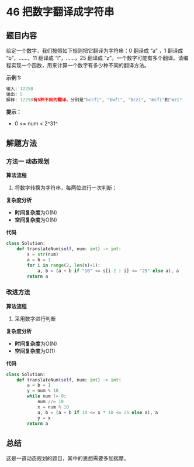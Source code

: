 # 46 把数字翻译成字符串

## 题目内容

给定一个数字，我们按照如下规则把它翻译为字符串：0 翻译成 “a” ，1 翻译成 “b”，……，11 翻译成 “l”，……，25 翻译成 “z”。一个数字可能有多个翻译。请编程实现一个函数，用来计算一个数字有多少种不同的翻译方法。

**示例 1:**

```python
输入: 12258
输出: 5
解释: 12258有5种不同的翻译，分别是"bccfi", "bwfi", "bczi", "mcfi"和"mzi"
```

**提示：**

* 0 <= num < 2^31^ 

## 解题方法

### 方法一 动态规划

**算法流程**

1. 将数字转换为字符串，每两位进行一次判断；

**复杂度分析**

* **时间复杂度**为O(N)
* **空间复杂度**为O(N)

**代码**

```python
class Solution:
    def translateNum(self, num: int) -> int:
        s = str(num)
        a = b = 1
        for i in range(2, len(s)+1):
            a, b = (a + b if "10" <= s[i-2 : i] <= "25" else a), a
        return a
```

### 改进方法

**算法流程**

1. 采用数字进行判断

**复杂度分析**

* **时间复杂度**为O(N)
* **空间复杂度**为O(1)

**代码**

```python
class Solution:
    def translateNum(self, num: int) -> int:
        a = b = 1
        y = num % 10
        while num != 0:
            num //= 10
            x = num % 10
            a, b = (a + b if 10 <= x * 10 <= 25 else a), a
            y = x
        return a
```

## 总结

这是一道动态规划的题目，其中的思想需要多加揣摩。